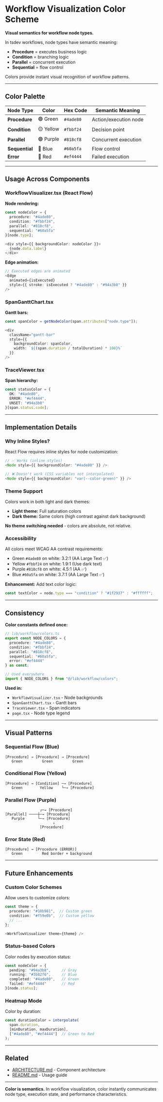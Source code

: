 # Workflow Visualization Color Scheme

**Visual semantics for workflow node types.**

In tsdev workflows, node types have semantic meaning:
- **Procedure** = executes business logic
- **Condition** = branching logic
- **Parallel** = concurrent execution
- **Sequential** = flow control

Colors provide instant visual recognition of workflow patterns.

---

## Color Palette

| Node Type | Color | Hex Code | Semantic Meaning |
|-----------|-------|----------|------------------|
| **Procedure** | 🟢 Green | `#4ade80` | Action/execution node |
| **Condition** | 🟡 Yellow | `#fbbf24` | Decision point |
| **Parallel** | 🟣 Purple | `#818cf8` | Concurrent execution |
| **Sequential** | 🔵 Blue | `#60a5fa` | Flow control |
| **Error** | 🔴 Red | `#ef4444` | Failed execution |

---

## Usage Across Components

### WorkflowVisualizer.tsx (React Flow)

**Node rendering:**
```typescript
const nodeColor = {
  procedure: "#4ade80",
  condition: "#fbbf24",
  parallel: "#818cf8",
  sequential: "#60a5fa"
}[node.type];

<div style={{ backgroundColor: nodeColor }}>
  {node.data.label}
</div>
```

**Edge animation:**
```typescript
// Executed edges are animated
<Edge
  animated={isExecuted}
  style={{ stroke: isExecuted ? "#4ade80" : "#94a3b8" }}
/>
```

### SpanGanttChart.tsx

**Gantt bars:**
```typescript
const spanColor = getNodeColor(span.attributes["node.type"]);

<div
  className="gantt-bar"
  style={{
    backgroundColor: spanColor,
    width: `${(span.duration / totalDuration) * 100}%`
  }}
/>
```

### TraceViewer.tsx

**Span hierarchy:**
```typescript
const statusColor = {
  OK: "#4ade80",
  ERROR: "#ef4444",
  UNSET: "#94a3b8"
}[span.status.code];
```

---

## Implementation Details

### Why Inline Styles?

React Flow requires inline styles for node customization:

```typescript
// ✅ Works (inline styles)
<Node style={{ backgroundColor: "#4ade80" }} />

// ❌ Doesn't work (CSS variables not interpolated)
<Node style={{ backgroundColor: "var(--color-green)" }} />
```

### Theme Support

Colors work in both light and dark themes:

- **Light theme:** Full saturation colors
- **Dark theme:** Same colors (high contrast against dark background)

**No theme switching needed** - colors are absolute, not relative.

### Accessibility

All colors meet WCAG AA contrast requirements:

- Green `#4ade80` on white: 3.2:1 (AA Large Text ✅)
- Yellow `#fbbf24` on white: 1.9:1 (Use dark text)
- Purple `#818cf8` on white: 4.5:1 (AA ✅)
- Blue `#60a5fa` on white: 3.7:1 (AA Large Text ✅)

**Enhancement:** Add text color logic:

```typescript
const textColor = node.type === "condition" ? "#1f2937" : "#ffffff";
```

---

## Consistency

**Color constants defined once:**

```typescript
// lib/workflow/colors.ts
export const NODE_COLORS = {
  procedure: "#4ade80",
  condition: "#fbbf24",
  parallel: "#818cf8",
  sequential: "#60a5fa",
  error: "#ef4444"
} as const;

// Used everywhere
import { NODE_COLORS } from "@/lib/workflow/colors";
```

**Used in:**
- `WorkflowVisualizer.tsx` - Node backgrounds
- `SpanGanttChart.tsx` - Gantt bars
- `TraceViewer.tsx` - Span indicators
- `page.tsx` - Node type legend

---

## Visual Patterns

### Sequential Flow (Blue)
```
[Procedure] → [Procedure] → [Procedure]
   Green         Green         Green
```

### Conditional Flow (Yellow)
```
[Procedure] → [Condition] ─→ [Procedure]
   Green        Yellow    └─→ [Procedure]
```

### Parallel Flow (Purple)
```
                ┌─→ [Procedure]
[Parallel] ────┼─→ [Procedure]
   Purple      └─→ [Procedure]
                      ↓
                [Procedure]
```

### Error State (Red)
```
[Procedure] → [Procedure (ERROR)]
   Green         Red border + background
```

---

## Future Enhancements

### Custom Color Schemes

Allow users to customize colors:

```typescript
const theme = {
  procedure: "#10b981",  // Custom green
  condition: "#f59e0b",  // Custom yellow
  // ...
};

<WorkflowVisualizer theme={theme} />
```

### Status-based Colors

Color nodes by execution status:

```typescript
const nodeColor = {
  pending: "#94a3b8",     // Gray
  running: "#3b82f6",     // Blue
  completed: "#4ade80",   // Green
  failed: "#ef4444"       // Red
}[node.status];
```

### Heatmap Mode

Color by duration:

```typescript
const durationColor = interpolate(
  span.duration,
  [minDuration, maxDuration],
  ["#4ade80", "#ef4444"]  // Green to Red
);
```

---

## Related

- [ARCHITECTURE.md](./ARCHITECTURE.md) - Component architecture
- [README.md](./README.md) - Usage guide

---

**Color is semantics.** In workflow visualization, color instantly communicates node type, execution state, and performance characteristics.
